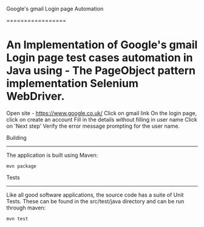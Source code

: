 Google's gmail Login page Automation

=================


An Implementation of Google's gmail Login page test cases automation in Java using - The PageObject pattern implementation Selenium WebDriver.
===============

Open site - https://www.google.co.uk/
Click on gmail link
On the login page, click on create an account
Fill in the details without filling in user name
Click on 'Next step'
Verify the error message prompting for the user name.



Building

--------

The application is built using Maven:


`mvn package`




Tests

-----

Like all good software applications, the source code has a suite of Unit Tests. These can be found in the src/test/java directory 
and can be run through maven:


`mvn test`